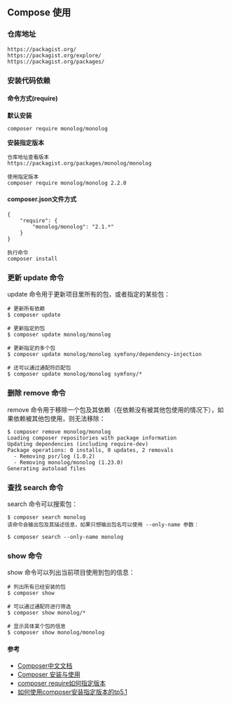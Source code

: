 

## Compose 使用
### 仓库地址
    https://packagist.org/
    https://packagist.org/explore/
    https://packagist.org/packages/

### 安装代码依赖
#### 命令方式(require)
**默认安装**

    composer require monolog/monolog
    
**安装指定版本**

    仓库地址查看版本
    https://packagist.org/packages/monolog/monolog
    
    使用指定版本
    composer require monolog/monolog 2.2.0

#### composer.json文件方式
    {
        "require": {
            "monolog/monolog": "2.1.*"
        }
    }
    
    执行命令
    composer install

### 更新 update 命令
update 命令用于更新项目里所有的包，或者指定的某些包：

    # 更新所有依赖
    $ composer update

    # 更新指定的包
    $ composer update monolog/monolog

    # 更新指定的多个包
    $ composer update monolog/monolog symfony/dependency-injection

    # 还可以通过通配符匹配包
    $ composer update monolog/monolog symfony/*


### 删除 remove 命令
remove 命令用于移除一个包及其依赖（在依赖没有被其他包使用的情况下），如果依赖被其他包使用，则无法移除：

    $ composer remove monolog/monolog
    Loading composer repositories with package information
    Updating dependencies (including require-dev)
    Package operations: 0 installs, 0 updates, 2 removals
      - Removing psr/log (1.0.2)
      - Removing monolog/monolog (1.23.0)
    Generating autoload files

### 查找 search 命令
search 命令可以搜索包：

    $ composer search monolog
    该命令会输出包及其描述信息，如果只想输出包名可以使用 --only-name 参数：

    $ composer search --only-name monolog

### show 命令
show 命令可以列出当前项目使用到包的信息：

    # 列出所有已经安装的包
    $ composer show

    # 可以通过通配符进行筛选
    $ composer show monolog/*

    # 显示具体某个包的信息
    $ composer show monolog/monolog


#### 参考
* [Composer中文文档](https://www.kancloud.cn/thinkphp/composer)
* [Composer 安装与使用](https://www.runoob.com/w3cnote/composer-install-and-usage.html)
* [composer require如何指定版本](https://www.php.cn/tool/composer/458388.html)
* [如何使用composer安装指定版本的tp5.1](http://www.thinkphp.cn/topic/55899.html)
